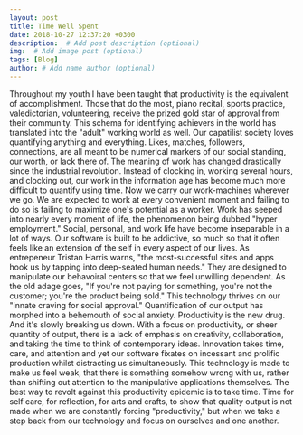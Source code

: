 ```yaml
---
layout: post
title: Time Well Spent
date: 2018-10-27 12:37:20 +0300
description:  # Add post description (optional)
img:  # Add image post (optional)
tags: [Blog]
author: # Add name author (optional)
---
```


  Throughout my youth I have been taught that productivity is the equivalent of accomplishment. Those that do the most, piano recital, sports practice, valedictorian, volunteering, receive the prized gold star of approval from their community. This schema for identifying achievers in the world has translated into the "adult" working world as well. Our capatilist society loves quantifying anything and everything. Likes, matches, followers, connections, are all meant to be numerical markers of our social standing, our worth, or lack there of. The meaning of work has changed drastically since the industrial revolution. Instead of clocking in, working several hours, and clocking out, our work in the information age has become much more difficult to quantify using time. Now we carry our work-machines wherever we go. We are expected to work at every convenient moment and failing to do so is failing to maximize one's potential as a worker. Work has seeped into nearly every moment of life, the phenomenon being dubbed "hyper employment." Social, personal, and work life have become inseparable in a lot of ways. 
  Our software is built to be addictive, so much so that it often feels like an extension of the self in every aspect of our lives. As entrepeneur Tristan Harris warns, "the most-successful sites and apps hook us by tapping into deep-seated human needs." They are designed to manipulate our behavoiral centers so that we feel unwilling dependent. As the old adage goes, "If you're not paying for something, you're not the customer; you're the product being sold." This technology thrives on our "innate craving for social approval." Quantification of our output has morphed into a behemouth of social anxiety. Productivity is the new drug. And it's slowly breaking us down. With a focus on productivity, or sheer quantity of output, there is a lack of emphasis on creativity, collaboration, and taking the time to think of contemporary ideas. Innovation takes time, care, and attention and yet our software fixates on incessant and prolific production whilst distracting us simultaneously. This technology is made to make us feel weak, that there is something somehow wrong with us, rather than shifting out attention to the manipulative applications themselves. The best way to revolt against this productivity epidemic is to take time. Time for self care, for reflection, for arts and crafts, to show that quality output is not made when we are constantly forcing "productivity," but when we take a step back from our technology and focus on ourselves and one another. 
